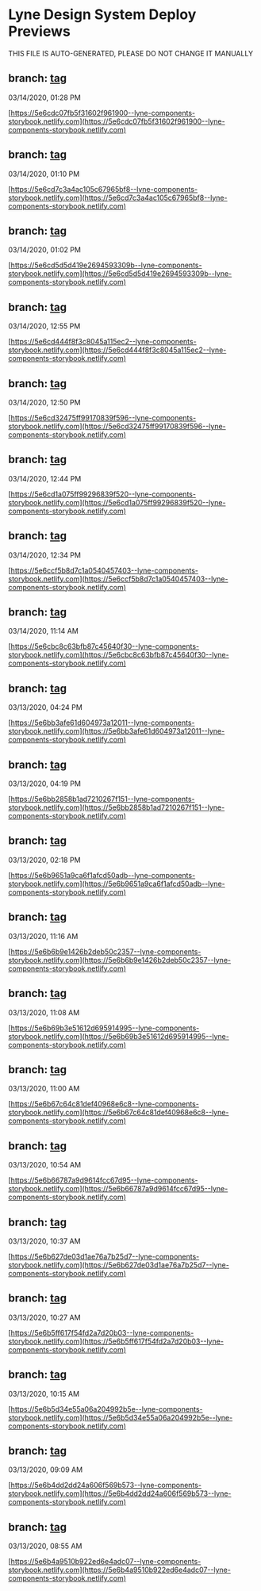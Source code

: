 # Lyne Design System Deploy Previews

 THIS FILE IS AUTO-GENERATED, PLEASE DO NOT CHANGE IT MANUALLY 

## branch: [tag](https://github.com/lyne-design-system/lyne-components/tree/tag)
03/14/2020, 01:28 PM

[https://5e6cdc07fb5f31602f961900--lyne-components-storybook.netlify.com](https://5e6cdc07fb5f31602f961900--lyne-components-storybook.netlify.com)

## branch: [tag](https://github.com/lyne-design-system/lyne-components/tree/tag)
03/14/2020, 01:10 PM

[https://5e6cd7c3a4ac105c67965bf8--lyne-components-storybook.netlify.com](https://5e6cd7c3a4ac105c67965bf8--lyne-components-storybook.netlify.com)

## branch: [tag](https://github.com/lyne-design-system/lyne-components/tree/tag)
03/14/2020, 01:02 PM

[https://5e6cd5d5d419e2694593309b--lyne-components-storybook.netlify.com](https://5e6cd5d5d419e2694593309b--lyne-components-storybook.netlify.com)

## branch: [tag](https://github.com/lyne-design-system/lyne-components/tree/tag)
03/14/2020, 12:55 PM

[https://5e6cd444f8f3c8045a115ec2--lyne-components-storybook.netlify.com](https://5e6cd444f8f3c8045a115ec2--lyne-components-storybook.netlify.com)

## branch: [tag](https://github.com/lyne-design-system/lyne-components/tree/tag)
03/14/2020, 12:50 PM

[https://5e6cd32475ff99170839f596--lyne-components-storybook.netlify.com](https://5e6cd32475ff99170839f596--lyne-components-storybook.netlify.com)

## branch: [tag](https://github.com/lyne-design-system/lyne-components/tree/tag)
03/14/2020, 12:44 PM

[https://5e6cd1a075ff99296839f520--lyne-components-storybook.netlify.com](https://5e6cd1a075ff99296839f520--lyne-components-storybook.netlify.com)

## branch: [tag](https://github.com/lyne-design-system/lyne-components/tree/tag)
03/14/2020, 12:34 PM

[https://5e6ccf5b8d7c1a0540457403--lyne-components-storybook.netlify.com](https://5e6ccf5b8d7c1a0540457403--lyne-components-storybook.netlify.com)

## branch: [tag](https://github.com/lyne-design-system/lyne-components/tree/tag)
03/14/2020, 11:14 AM

[https://5e6cbc8c63bfb87c45640f30--lyne-components-storybook.netlify.com](https://5e6cbc8c63bfb87c45640f30--lyne-components-storybook.netlify.com)

## branch: [tag](https://github.com/lyne-design-system/lyne-components/tree/tag)
03/13/2020, 04:24 PM

[https://5e6bb3afe61d604973a12011--lyne-components-storybook.netlify.com](https://5e6bb3afe61d604973a12011--lyne-components-storybook.netlify.com)

## branch: [tag](https://github.com/lyne-design-system/lyne-components/tree/tag)
03/13/2020, 04:19 PM

[https://5e6bb2858b1ad7210267f151--lyne-components-storybook.netlify.com](https://5e6bb2858b1ad7210267f151--lyne-components-storybook.netlify.com)

## branch: [tag](https://github.com/lyne-design-system/lyne-components/tree/tag)
03/13/2020, 02:18 PM

[https://5e6b9651a9ca6f1afcd50adb--lyne-components-storybook.netlify.com](https://5e6b9651a9ca6f1afcd50adb--lyne-components-storybook.netlify.com)

## branch: [tag](https://github.com/lyne-design-system/lyne-components/tree/tag)
03/13/2020, 11:16 AM

[https://5e6b6b9e1426b2deb50c2357--lyne-components-storybook.netlify.com](https://5e6b6b9e1426b2deb50c2357--lyne-components-storybook.netlify.com)

## branch: [tag](https://github.com/lyne-design-system/lyne-components/tree/tag)
03/13/2020, 11:08 AM

[https://5e6b69b3e51612d695914995--lyne-components-storybook.netlify.com](https://5e6b69b3e51612d695914995--lyne-components-storybook.netlify.com)

## branch: [tag](https://github.com/lyne-design-system/lyne-components/tree/tag)
03/13/2020, 11:00 AM

[https://5e6b67c64c81def40968e6c8--lyne-components-storybook.netlify.com](https://5e6b67c64c81def40968e6c8--lyne-components-storybook.netlify.com)

## branch: [tag](https://github.com/lyne-design-system/lyne-components/tree/tag)
03/13/2020, 10:54 AM

[https://5e6b66787a9d9614fcc67d95--lyne-components-storybook.netlify.com](https://5e6b66787a9d9614fcc67d95--lyne-components-storybook.netlify.com)

## branch: [tag](https://github.com/lyne-design-system/lyne-components/tree/tag)
03/13/2020, 10:37 AM

[https://5e6b627de03d1ae76a7b25d7--lyne-components-storybook.netlify.com](https://5e6b627de03d1ae76a7b25d7--lyne-components-storybook.netlify.com)

## branch: [tag](https://github.com/lyne-design-system/lyne-components/tree/tag)
03/13/2020, 10:27 AM

[https://5e6b5ff617f54fd2a7d20b03--lyne-components-storybook.netlify.com](https://5e6b5ff617f54fd2a7d20b03--lyne-components-storybook.netlify.com)

## branch: [tag](https://github.com/lyne-design-system/lyne-components/tree/tag)
03/13/2020, 10:15 AM

[https://5e6b5d34e55a06a204992b5e--lyne-components-storybook.netlify.com](https://5e6b5d34e55a06a204992b5e--lyne-components-storybook.netlify.com)

## branch: [tag](https://github.com/lyne-design-system/lyne-components/tree/tag)
03/13/2020, 09:09 AM

[https://5e6b4dd2dd24a606f569b573--lyne-components-storybook.netlify.com](https://5e6b4dd2dd24a606f569b573--lyne-components-storybook.netlify.com)

## branch: [tag](https://github.com/lyne-design-system/lyne-components/tree/tag)
03/13/2020, 08:55 AM

[https://5e6b4a9510b922ed6e4adc07--lyne-components-storybook.netlify.com](https://5e6b4a9510b922ed6e4adc07--lyne-components-storybook.netlify.com)

